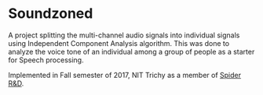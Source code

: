 # Soundzoned

A project splitting the multi-channel audio signals into individual signals using Independent Component Analysis algorithm. This was done to analyze the voice tone of an individual among a group of people as a starter for Speech processing. 

Implemented in Fall semester of 2017, NIT Trichy as a member of [Spider R&D](https://spider.nitt.edu/). 
